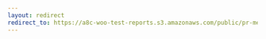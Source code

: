 ```yaml
---
layout: redirect
redirect_to: https://a8c-woo-test-reports.s3.amazonaws.com/public/pr-merge/40786/e2e/index.html
---
```

